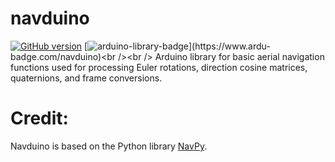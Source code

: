 # navduino
[![GitHub version](https://badge.fury.io/gh/PowerBroker2%2Fnavduino.svg)](https://badge.fury.io/gh/PowerBroker2%2Fnavduino) [![arduino-library-badge](https://www.ardu-badge.com/badge/navduino.svg?)](https://www.ardu-badge.com/navduino)<br /><br />
Arduino library for basic aerial navigation functions used for processing Euler rotations, direction cosine matrices, quaternions, and frame conversions.

# Credit:
Navduino is based on the Python library [NavPy](https://github.com/NavPy/NavPy).
